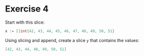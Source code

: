 # Exercise 4

Start with this slice:

```go
x := []int{42, 43, 44, 45, 46, 47, 48, 49, 50, 51}
```

Using slicing and append, create a slice `y` that contains the values:

```go
[42, 43, 44, 48, 49, 50, 51]
```
